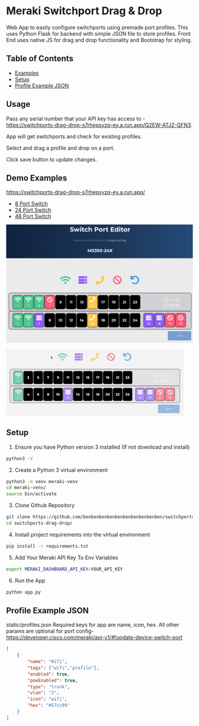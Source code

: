 # Meraki Switchport Drag & Drop 

Web App to easily configure switchports using premade port profiles. This uses Python Flask for backend with simple JSON file to store profiles. Front End uses native JS for drag and drop functionality and Bootstrap for styling.  


## Table of Contents
- [Examples](#examples)
- [Setup](#setup)
- [Profile Example JSON](#profile-example-json)

## Usage
Pass any serial number that your API key has access to - https://switchports-drag-drop-s7rhepsyzq-ey.a.run.app/Q2EW-ATJ2-QFN3.

App will get switchports and check for existing profiles.

Select and drag a profile and drop on a port.

Click save button to update changes.


## Demo Examples
https://switchports-drag-drop-s7rhepsyzq-ey.a.run.app/
- [8 Port Switch]()
- [24 Port Switch](https://switchports-drag-drop-s7rhepsyzq-ey.a.run.app/)
- [48 Port Switch]()

![Image of App](https://github.com/benbenbenbenbenbenbenbenbenben/switchports-drag-drop/blob/main/page.png?raw=true)

![Gif of App](https://github.com/benbenbenbenbenbenbenbenbenben/switchports-drag-drop/blob/main/demo.gif?raw=true)

## Setup
1. Ensure you have Python version 3 installed (If not download and install)
```bash
python3 -V
```
2. Create a Python 3 virtual environment
```bash
python3 -m venv meraki-venv
cd meraki-venv/
source bin/activate
```
3. Clone Github Repository
```bash
git clone https://github.com/benbenbenbenbenbenbenbenbenben/switchports-drag-drop.git
cd switchports-drag-drop/
```
4. Install project requirements into the virtual environment
```bash
pip install -r requirements.txt
```
5. Add Your Meraki API Key To Env Variables
```bash
export MERAKI_DASHBOARD_API_KEY=YOUR_API_KEY
```
6. Run the App
```bash
python app.py
```

## Profile Example JSON
static/profiles.json
Required keys for app are name, icon, hex. All other params are optional for port config- https://developer.cisco.com/meraki/api-v1/#!update-device-switch-port
```json
[
    {
        "name": "Wifi",
        "tags": ["wifi","profile"],
        "enabled": true,
        "poeEnabled": true,
        "type": "trunk",
        "vlan": "2",
        "icon": "wifi",
        "hex": "#57cc99"
    }
]
```

